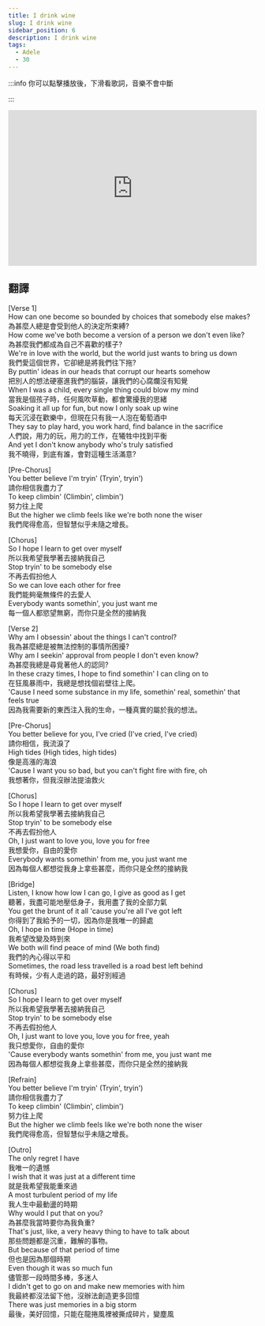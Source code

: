 ```yaml
---
title: I drink wine
slug: I drink wine
sidebar_position: 6
description: I drink wine
tags:
  - Adele
  - 30
---
```

:::info 你可以點擊播放後，下滑看歌詞，音樂不會中斷

:::
<iframe width="100%" height="315" src="https://www.youtube.com/embed/axUh_2fTLe4" title="YouTube video player" frameborder="0" allow="accelerometer; autoplay; clipboard-write; encrypted-media; gyroscope; picture-in-picture; web-share" allowfullscreen></iframe>

## 翻譯
[Verse 1]  
How can one become so bounded by choices that somebody else makes?  
為甚麼人總是會受到他人的決定所束縛?  
How come we've both become a version of a person we don't even like?  
為甚麼我們都成為自己不喜歡的樣子?  
We're in love with the world, but the world just wants to bring us down  
我們愛這個世界，它卻總是將我們往下拖?  
By puttin' ideas in our heads that corrupt our hearts somehow  
把別人的想法硬塞進我們的腦袋，讓我們的心腐爛沒有知覺  
When I was a child, every single thing could blow my mind  
當我是個孩子時，任何風吹草動，都會驚擾我的思緒  
Soaking it all up for fun, but now I only soak up wine  
每天沉浸在歡樂中，但現在只有我一人泡在葡萄酒中  
They say to play hard, you work hard, find balance in the sacrifice  
人們說，用力的玩，用力的工作，在犧牲中找到平衡  
And yet I don't know anybody who's truly satisfied  
我不曉得，到底有誰，會對這種生活滿意?  
  
[Pre-Chorus]  
You better believe I'm tryin' (Tryin', tryin')  
請你相信我盡力了  
To keep climbin' (Climbin', climbin')  
努力往上爬  
But the higher we climb feels like we're both none the wiser  
我們爬得愈高，但智慧似乎未隨之增長。  

[Chorus]  
So I hope I learn to get over myself  
所以我希望我學著去接納我自己  
Stop tryin' to be somebody else  
不再去假扮他人  
So we can love each other for free  
我們能夠毫無條件的去愛人  
Everybody wants somethin', you just want me  
每一個人都慾望無窮，而你只是全然的接納我  
  
[Verse 2]  
Why am I obsessin' about the things I can't control?  
我為甚麼總是被無法控制的事情所困擾?  
Why am I seekin' approval from people I don't even know?  
為甚麼我總是尋覓著他人的認同?  
In these crazy times, I hope to find somethin' I can cling on to  
在狂風暴雨中，我總是想找個岩壁往上爬。  
'Cause I need some substance in my life, somethin' real, somethin' that feels true  
因為我需要新的東西注入我的生命，一種真實的屬於我的想法。  
  
[Pre-Chorus]  
You better believe for you, I've cried (I've cried, I've cried)  
請你相信，我流淚了  
High tides (High tides, high tides)  
像是高漲的海浪  
'Cause I want you so bad, but you can't fight fire with fire, oh  
我想著你，但我沒辦法提油救火  
  
[Chorus]  
So I hope I learn to get over myself  
所以我希望我學著去接納我自己  
Stop tryin' to be somebody else  
不再去假扮他人  
Oh, I just want to love you, love you for free  
我想愛你，自由的愛你  
Everybody wants somethin' from me, you just want me  
因為每個人都想從我身上拿些甚麼，而你只是全然的接納我  
  
[Bridge]  
Listen, I know how low I can go, I give as good as I get  
聽著，我盡可能地壓低身子，我用盡了我的全部力氣  
You get the brunt of it all 'cause you're all I've got left  
你得到了我給予的一切，因為你是我唯一的歸處  
Oh, I hope in time (Hope in time)  
我希望改變及時到來  
We both will find peace of mind (We both find)  
我們的內心得以平和  
Sometimes, the road less travelled is a road best left behind  
有時候，少有人走過的路，最好別經過  
  
[Chorus]  
So I hope I learn to get over myself  
所以我希望我學著去接納我自己  
Stop tryin' to be somebody else  
不再去假扮他人  
Oh, I just want to love you, love you for free, yeah  
我只想愛你，自由的愛你  
'Cause everybody wants somethin' from me, you just want me  
因為每個人都想從我身上拿些甚麼，而你只是全然的接納我  
  
[Refrain]  
You better believe I'm tryin' (Tryin', tryin')  
請你相信我盡力了  
To keep climbin' (Climbin', climbin')  
努力往上爬  
But the higher we climb feels like we're both none the wiser  
我們爬得愈高，但智慧似乎未隨之增長。  
  
[Outro]  
The only regret I have  
我唯一的遺憾  
I wish that it was just at a different time  
就是我希望我能重來過  
A most turbulent period of my life  
我人生中最動盪的時期  
Why would I put that on you?  
為甚麼我當時要你為我負重?  
That's just, like, a very heavy thing to have to talk about  
那些問題都是沉重，難解的事物。   
But because of that period of time  
但也是因為那個時期  
Even though it was so much fun  
儘管那一段時間多棒，多迷人  
I didn't get to go on and make new memories with him  
我最終都沒法留下他，沒辦法創造更多回憶  
There was just memories in a big storm    
最後，美好回憶，只能在龍捲風裡被撕成碎片，變塵風    

